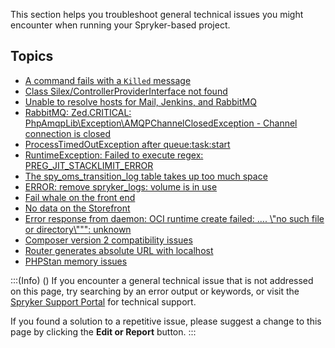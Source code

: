 This section helps you troubleshoot general technical issues you might encounter when running your Spryker-based project.

## Topics

* [A command fails with a `Killed` message](https://documentation.spryker.com/docs/a-command-fails-with-a-killed-message)
* [Class Silex/ControllerProviderInterface not found](https://documentation.spryker.com/docs/class-silexcontrollerproviderinterface-not-found)
* [Unable to resolve hosts for Mail, Jenkins, and RabbitMQ](https://documentation.spryker.com/docs/unable-to-resolve-hosts-for-mail-jenkins-and-rabbitmq)
* [RabbitMQ: Zed.CRITICAL: PhpAmqpLib\Exception\AMQPChannelClosedException - Channel connection is closed](https://documentation.spryker.com/docs/rabbitmq-zedcritical-phpamqplibexceptionamqpchannelclosedexception-channel-connection-is-closed)
* [ProcessTimedOutException after queue:task:start](https://documentation.spryker.com/docs/processtimedoutexception-after-queuetaskstart)
* [RuntimeException: Failed to execute regex: PREG_JIT_STACKLIMIT_ERROR](https://documentation.spryker.com/docs/runtimeexception-failed-to-execute-regex-preg-jit-stacklimit-error)
* [The spy_oms_transition_log table takes up too much space](https://documentation.spryker.com/docs/the-spy-oms-transition-log-table-takes-up-too-much-space)
* [ERROR: remove spryker_logs: volume is in use](https://documentation.spryker.com/docs/error-remove-spryker-logs-volume-is-in-use)
* [Fail whale on the front end](https://documentation.spryker.com/docs/fail-whale-on-the-front-end)
* [No data on the Storefront](https://documentation.spryker.com/docs/no-data-on-the-storefront)
* [Error response from daemon: OCI runtime create failed: .... \\\"no such file or directory\\\"\"": unknown](https://documentation.spryker.com/docs/error-response-from-daemon-oci-runtime-create-failed-no-such-file-or-directory-unknown)
* [Composer version 2 compatibility issues](https://documentation.spryker.com/docs/composer-version-2-compatibility-issues)
* [Router generates absolute URL with localhost](https://documentation.spryker.com/docs/router-generates-absolute-url-with-localhost)
* [PHPStan memory issues](https://documentation.spryker.com/docs/phpstan-memory-issues)




:::(Info) ()
If you encounter a general technical issue that is not addressed on this page, try searching by an error output or keywords, or visit the [Spryker Support Portal](https://spryker.force.com/support/s/) for technical support.

If you found a solution to a repetitive issue, please suggest a change to this page by clicking the **Edit or Report** button.
:::